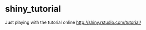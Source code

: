 shiny_tutorial
==============

Just playing with the  tutorial online http://shiny.rstudio.com/tutorial/
